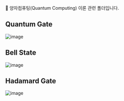 🧶 양자컴퓨팅(Quantum Computing) 이론 관련 폴더입니다.

Quantum Gate
-----
![image](https://github.com/user-attachments/assets/25a1991e-f06a-490d-97cf-3eea695d5214)


Bell State
-----
![image](https://github.com/user-attachments/assets/caaaaf53-e905-4178-8931-85070b6e3e98)


Hadamard Gate
-----
![image](https://github.com/user-attachments/assets/d9fa6ee8-1da7-47a0-bdae-6233ac3843e6)
